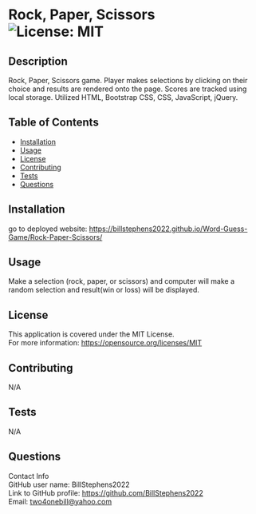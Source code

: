 # Rock, Paper, Scissors<br>![License: MIT](https://img.shields.io/badge/License-MIT-yellow.svg)

  ## Description

  Rock, Paper, Scissors game. Player makes selections by clicking on their choice and results are rendered onto the page. Scores are tracked using local storage.  Utilized HTML, Bootstrap CSS, CSS, JavaScript, jQuery.
  
  ## Table of Contents
  
  - [Installation](#installation)
  - [Usage](#usage)
  - [License](#license)
  - [Contributing](#contributing)
  - [Tests](#tests)
  - [Questions](#questions)
  
  ## Installation
  
  go to deployed website:  https://billstephens2022.github.io/Word-Guess-Game/Rock-Paper-Scissors/
  
  ## Usage
  
  Make a selection (rock, paper, or scissors) and computer will make a random selection and result(win or loss) will be displayed.

  ## License
This application is covered under the MIT License.
<br>For more information: https://opensource.org/licenses/MIT
  
  ## Contributing
  N/A
  
  ## Tests
  N/A

  ## Questions
  Contact Info<br>
  GitHub user name: BillStephens2022<br>
  Link to GitHub profile: https://github.com/BillStephens2022<br>
  Email: two4onebill@yahoo.com
